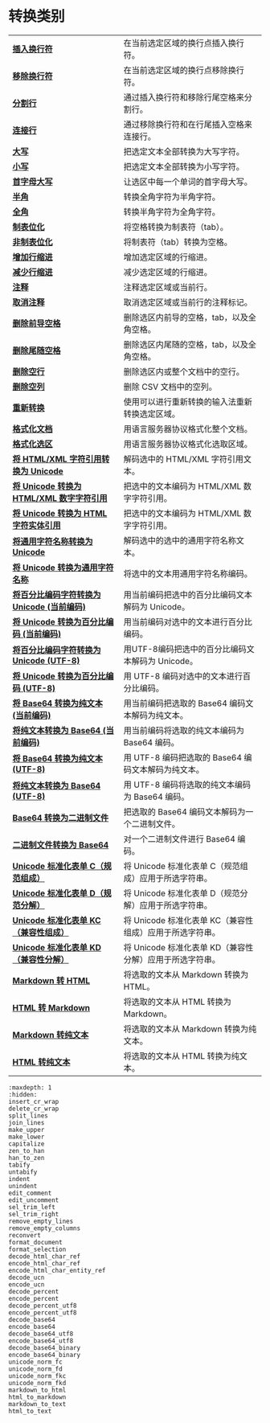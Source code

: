 # 转换类别

|     |     |
| --- | --- |
| **[插入换行符](../convert/insert_cr_wrap)** | 在当前选定区域的换行点插入换行符。 |
| **[移除换行符](../convert/delete_cr_wrap)** | 在当前选定区域的换行点移除换行符。 |
| **[分割行](../convert/split_lines)** | 通过插入换行符和移除行尾空格来分割行。 |
| **[连接行](../convert/join_lines)** | 通过移除换行符和在行尾插入空格来连接行。 |
| **[大写](../convert/make_upper)** | 把选定文本全部转换为大写字符。 |
| **[小写](../convert/make_lower)** | 把选定文本全部转换为小写字符。 |
| **[首字母大写](../convert/capitalize)** | 让选区中每一个单词的首字母大写。 |
| **[半角](../convert/zen_to_han)** | 转换全角字符为半角字符。 |
| **[全角](../convert/han_to_zen)** | 转换半角字符为全角字符。 |
| **[制表位化](../convert/tabify)** | 将空格转换为制表符（tab）。 |
| **[非制表位化](../convert/untabify)** | 将制表符（tab）转换为空格。 |
| **[增加行缩进](../convert/indent)** | 增加选定区域的行缩进。 |
| **[减少行缩进](../convert/unindent)** | 减少选定区域的行缩进。 |
| **[注释](../convert/edit_comment)** | 注释选定区域或当前行。 |
| **[取消注释](../convert/edit_uncomment)** | 取消选定区域或当前行的注释标记。 |
| **[删除前导空格](../convert/sel_trim_left)** | 删除选区内前导的空格，tab，以及全角空格。 |
| **[删除尾随空格](../convert/sel_trim_right)** | 删除选区内尾随的空格，tab，以及全角空格。 |
| **[删除空行](../convert/remove_empty_lines)** | 删除选区内或整个文档中的空行。 |
| **[删除空列](../convert/remove_empty_columns)** | 删除 CSV 文档中的空列。 |
| **[重新转换](../convert/reconvert)** | 使用可以进行重新转换的输入法重新转换选定区域。 |
| **[格式化文档](format_document.md)** | 用语言服务器协议格式化整个文档。 |
| **[格式化选区](format_selection.md)** | 用语言服务器协议格式化选取区域。 |
| **[将 HTML/XML 字符引用转换为 Unicode](../convert/decode_html_char_ref)** | 解码选中的 HTML/XML 字符引用文本。 |
| **[将 Unicode 转换为 HTML/XML 数字字符引用](../convert/encode_html_char_ref)** | 把选中的文本编码为 HTML/XML 数字字符引用。 |
| **[将 Unicode 转换为 HTML 字符实体引用](../convert/encode_html_char_entity_ref)** | 把选中的文本编码为 HTML/XML 数字字符引用。 |
| **[将通用字符名称转换为 Unicode](../convert/decode_ucn)** | 解码选中的选中的通用字符名称文本。 |
| **[将 Unicode 转换为通用字符名称](../convert/encode_ucn)** | 将选中的文本用通用字符名称编码。 |
| **[将百分比编码字符转换为 Unicode (当前编码)](../convert/decode_percent)** | 用当前编码把选中的百分比编码文本解码为 Unicode。 |
| **[将 Unicode 转换为百分比编码 (当前编码)](../convert/encode_percent)** | 用当前编码对选中的文本进行百分比编码。 |
| **[将百分比编码字符转换为 Unicode (UTF-8)](../convert/decode_percent_utf8)** | 用UTF-8编码把选中的百分比编码文本解码为 Unicode。 |
| **[将 Unicode 转换为百分比编码 (UTF-8)](../convert/encode_percent_utf8)** | 用 UTF-8 编码对选中的文本进行百分比编码。 |
| **[将 Base64 转换为纯文本 (当前编码)](../convert/decode_base64)** | 用当前编码把选取的 Base64 编码文本解码为纯文本。 |
| **[将纯文本转换为 Base64 (当前编码)](../convert/encode_base64)** | 用当前编码将选取的纯文本编码为 Base64 编码。 |
| **[将 Base64 转换为纯文本 (UTF-8)](../convert/decode_base64_utf8)** | 用 UTF-8 编码把选取的 Base64 编码文本解码为纯文本。 |
| **[将纯文本转换为 Base64 (UTF-8)](../convert/encode_base64_utf8)** | 用 UTF-8 编码将选取的纯文本编码为 Base64 编码。 |
| **[Base64 转换为二进制文件](../convert/decode_base64_binary)** | 把选取的 Base64 编码文本解码为一个二进制文件。 |
| **[二进制文件转换为 Base64](../convert/encode_base64_binary)** | 对一个二进制文件进行 Base64 编码。 |
| **[Unicode 标准化表单 C（规范组成）](../convert/unicode_norm_fc)** | 将 Unicode 标准化表单 C（规范组成）应用于所选字符串。 |
| **[Unicode 标准化表单 D（规范分解）](../convert/unicode_norm_fd)** | 将 Unicode 标准化表单 D（规范分解）应用于所选字符串。 |
| **[Unicode 标准化表单 KC（兼容性组成）](../convert/unicode_norm_fkc)** | 将 Unicode 标准化表单 KC（兼容性组成）应用于所选字符串。 |
| **[Unicode 标准化表单 KD（兼容性分解）](../convert/unicode_norm_fkd)** | 将 Unicode 标准化表单 KD（兼容性分解）应用于所选字符串。 |
| **[Markdown 转 HTML](../convert/markdown_to_html)** | 将选取的文本从 Markdown 转换为 HTML。 |
| **[HTML 转 Markdown](../convert/html_to_markdown)** | 将选取的文本从 HTML 转换为 Markdown。 |
| **[Markdown 转纯文本](../convert/markdown_to_text)** | 将选取的文本从 Markdown 转换为纯文本。 |
| **[HTML 转纯文本](../convert/html_to_text)** | 将选取的文本从 HTML 转换为纯文本。 |

```{toctree}
:maxdepth: 1
:hidden:
insert_cr_wrap
delete_cr_wrap
split_lines
join_lines
make_upper
make_lower
capitalize
zen_to_han
han_to_zen
tabify
untabify
indent
unindent
edit_comment
edit_uncomment
sel_trim_left
sel_trim_right
remove_empty_lines
remove_empty_columns
reconvert
format_document
format_selection
decode_html_char_ref
encode_html_char_ref
encode_html_char_entity_ref
decode_ucn
encode_ucn
decode_percent
encode_percent
decode_percent_utf8
encode_percent_utf8
decode_base64
encode_base64
decode_base64_utf8
encode_base64_utf8
decode_base64_binary
encode_base64_binary
unicode_norm_fc
unicode_norm_fd
unicode_norm_fkc
unicode_norm_fkd
markdown_to_html
html_to_markdown
markdown_to_text
html_to_text
```